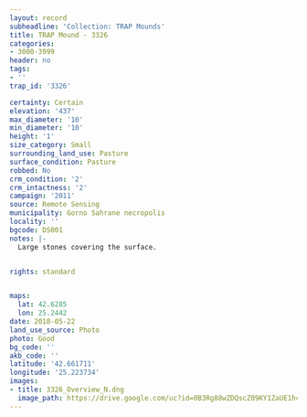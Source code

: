 ```yaml
---
layout: record
subheadline: 'Collection: TRAP Mounds'
title: TRAP Mound - 3326
categories:
- 3000-3999
header: no
tags:
- ''
trap_id: '3326'

certainty: Certain
elevation: '437'
max_diameter: '10'
min_diameter: '10'
height: '1'
size_category: Small
surrounding_land_use: Pasture
surface_condition: Pasture
robbed: No
crm_condition: '2'
crm_intactness: '2'
campaign: '2011'
source: Remote Sensing
municipality: Gorno Sahrane necropolis
locality: ''
bgcode: DS001
notes: |-
  Large stones covering the surface.


rights: standard


maps:
  lat: 42.6285
  lon: 25.2442
date: 2018-05-22
land_use_source: Photo
photo: Good
bg_code: ''
akb_code: ''
latitude: '42.661711'
longitude: '25.223734'
images:
- title: 3326_Overview_N.dng
  image_path: https://drive.google.com/uc?id=0B3Rg88wZDQscZ09KY1ZaUE1hcUU
---
```

